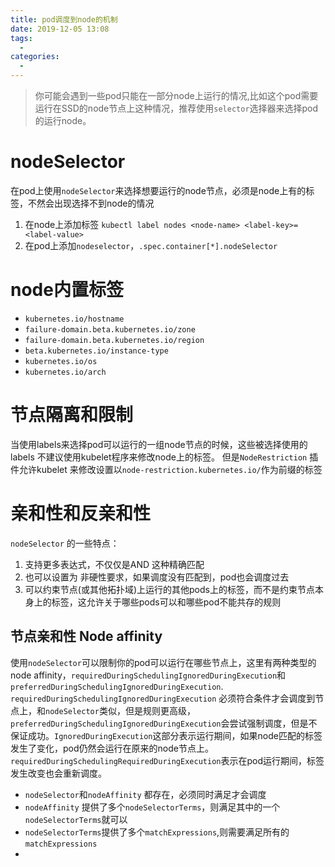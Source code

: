 ```yaml
---
title: pod调度到node的机制
date: 2019-12-05 13:08
tags: 
  - 
categories: 
  - 
---
```

>  你可能会遇到一些pod只能在一部分node上运行的情况,比如这个pod需要运行在SSD的node节点上这种情况，推荐使用`selector`选择器来选择pod的运行node。
# nodeSelector
在pod上使用`nodeSelector`来选择想要运行的node节点，必须是node上有的标签，不然会出现选择不到node的情况
1. 在node上添加标签 `kubectl label nodes <node-name> <label-key>=<label-value>`
2. 在pod上添加`nodeselector`，`.spec.container[*].nodeSelector`
# node内置标签
- `kubernetes.io/hostname`
- `failure-domain.beta.kubernetes.io/zone`
- `failure-domain.beta.kubernetes.io/region`
- `beta.kubernetes.io/instance-type`
- `kubernetes.io/os`
- `kubernetes.io/arch`
#  节点隔离和限制
当使用labels来选择pod可以运行的一组node节点的时候，这些被选择使用的labels 不建议使用kubelet程序来修改node上的标签。
但是`NodeRestriction` 插件允许kubelet 来修改设置以`node-restriction.kubernetes.io/`作为前缀的标签
# 亲和性和反亲和性
`nodeSelector` 的一些特点：
1. 支持更多表达式，不仅仅是AND 这种精确匹配
2. 也可以设置为 非硬性要求，如果调度没有匹配到，pod也会调度过去
3. 可以约束节点(或其他拓扑域)上运行的其他pods上的标签，而不是约束节点本身上的标签，这允许关于哪些pods可以和哪些pod不能共存的规则
## 节点亲和性 Node affinity
使用`nodeSelector`可以限制你的pod可以运行在哪些节点上，这里有两种类型的 node affinity，`requiredDuringSchedulingIgnoredDuringExecution`和`preferredDuringSchedulingIgnoredDuringExecution`.
`requiredDuringSchedulingIgnoredDuringExecution` 必须符合条件才会调度到节点上，和`nodeSelector`类似，但是规则更高级，`preferredDuringSchedulingIgnoredDuringExecution`会尝试强制调度，但是不保证成功。`IgnoredDuringExecution`这部分表示运行期间，如果node匹配的标签发生了变化，pod仍然会运行在原来的node节点上。`requiredDuringSchedulingRequiredDuringExecution`表示在pod运行期间，标签发生改变也会重新调度。
- `nodeSelector`和`nodeAffinity` 都存在，必须同时满足才会调度
- `nodeAffinity` 提供了多个`nodeSelectorTerms`，则满足其中的一个`nodeSelectorTerms`就可以
- `nodeSelectorTerms`提供了多个`matchExpressions`,则需要满足所有的`matchExpressions`
- 